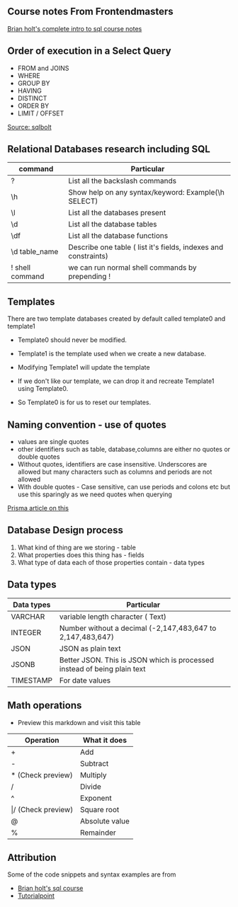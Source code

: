 ## Course notes From Frontendmasters

[Brian holt's complete intro to sql course notes](https://sql.holt.courses/)

## Order of execution in a Select Query

- FROM and JOINS
- WHERE
- GROUP BY
- HAVING
- DISTINCT
- ORDER BY
- LIMIT / OFFSET

[Source: sqlbolt](https://sqlbolt.com/lesson/select_queries_order_of_execution)

## Relational Databases research including SQL

| command          | Particular                                                      |
| ---------------- | --------------------------------------------------------------- |
| \?               | List all the backslash commands                                 |
| \h               | Show help on any syntax/keyword: Example(\h SELECT)             |
| \l               | List all the databases present                                  |
| \d               | List all the database tables                                    |
| \df              | List all the database functions                                 |
| \d table_name    | Describe one table ( list it's fields, indexes and constraints) |
| \! shell command | we can run normal shell commands by prepending \!               |

## Templates

There are two template databases created by default called template0 and template1

- Template0 should never be modified.

- Template1 is the template used when we create a new database.

- Modifying Template1 will update the template

- If we don't like our template, we can drop it and recreate Template1 using Template0.

- So Template0 is for us to reset our templates.

## Naming convention - use of quotes

- values are single quotes
- other identifiers such as table, database,columns are either no quotes or double quotes
- Without quotes, identifiers are case insensitive. Underscores are allowed but many characters such as columns and periods are not allowed
- With double quotes - Case sensitive, can use periods and colons etc but use this sparingly as we need quotes when querying

[Prisma article on this](https://www.prisma.io/dataguide/postgresql/short-guides/quoting-rules)

## Database Design process

1. What kind of thing are we storing - table
2. What properties does this thing has - fields
3. What type of data each of those properties contain - data types

## Data types

| Data types | Particular                                                               |
| ---------- | ------------------------------------------------------------------------ |
| VARCHAR    | variable length character ( Text)                                        |
| INTEGER    | Number without a decimal (-2,147,483,647 to 2,147,483,647)               |
| JSON       | JSON as plain text                                                       |
| JSONB      | Better JSON. This is JSON which is processed instead of being plain text |
| TIMESTAMP  | For date values                                                          |

## Math operations

- Preview this markdown and visit this table

| Operation           | What it does   |
| ------------------- | -------------- |
| +                   | Add            |
| -                   | Subtract       |
| \* (Check preview)  | Multiply       |
| /                   | Divide         |
| ^                   | Exponent       |
| \|/ (Check preview) | Square root    |
| @                   | Absolute value |
| %                   | Remainder      |

## Attribution

Some of the code snippets and syntax examples are from

- [Brian holt's sql course](https://sql.holt.courses/)
- [Tutorialpoint](https://www.tutorialspoint.com/postgresql)
